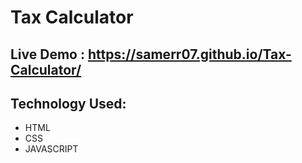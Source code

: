 # Tax Calculator 

## Live Demo : https://samerr07.github.io/Tax-Calculator/

## Technology Used:
- HTML
- CSS
- JAVASCRIPT
